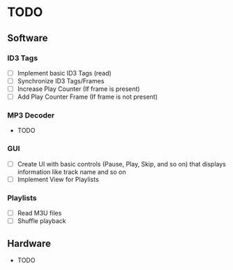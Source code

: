 # TODO

## Software

### ID3 Tags

- [ ] Implement basic ID3 Tags (read)
- [ ] Synchronize ID3 Tags/Frames
- [ ] Increase Play Counter (If frame is present)
- [ ] Add Play Counter Frame (If frame is not present)

### MP3 Decoder

- TODO

### GUI

- [ ] Create UI with basic controls (Pause, Play, Skip, and so on) that displays information like track name and so on
- [ ] Implement View for Playlists

### Playlists

- [ ] Read M3U files
- [ ] Shuffle playback

## Hardware

- TODO
